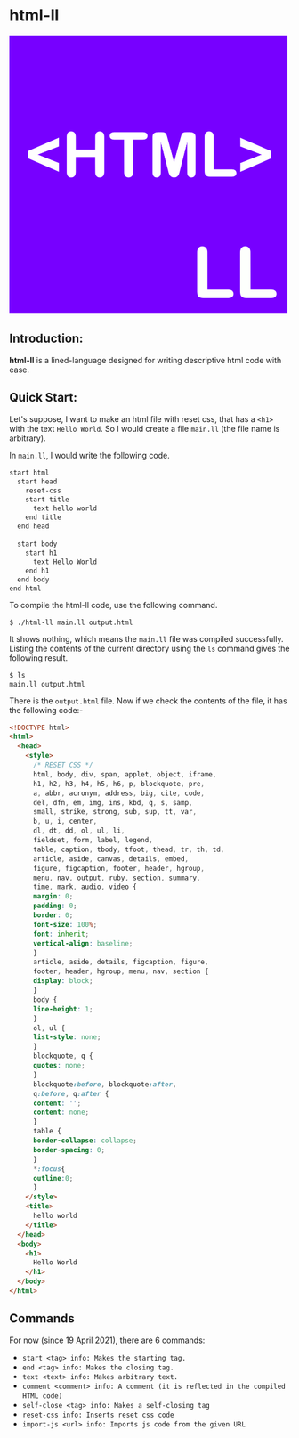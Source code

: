 # html-ll

![html-ll](https://raw.githubusercontent.com/vs-123/html-ll/main/ll-html-icon.png?token=AES3AMRNEU3BKGUXWYCE6X3APUKOA)

## Introduction:
**html-ll** is a lined-language designed for writing descriptive html code with ease.

## Quick Start:
Let's suppose, I want to make an html file with reset css, that has a `<h1>` with the text `Hello World`.
So I would create a file `main.ll` (the file name is arbitrary).

In `main.ll`, I would write the following code.
```
start html
  start head
    reset-css
    start title
      text hello world
    end title
  end head
  
  start body
    start h1
      text Hello World
    end h1
  end body
end html
```
To compile the html-ll code, use the following command.
```
$ ./html-ll main.ll output.html
```
It shows nothing, which means the `main.ll` file was compiled successfully.
Listing the contents of the current directory using the `ls` command gives the following result.
```
$ ls
main.ll output.html
```
There is the `output.html` file.
Now if we check the contents of the file, it has the following code:-
```html
<!DOCTYPE html>
<html>
  <head>
    <style>
      /* RESET CSS */
      html, body, div, span, applet, object, iframe,
      h1, h2, h3, h4, h5, h6, p, blockquote, pre,
      a, abbr, acronym, address, big, cite, code,
      del, dfn, em, img, ins, kbd, q, s, samp,
      small, strike, strong, sub, sup, tt, var,
      b, u, i, center,
      dl, dt, dd, ol, ul, li,
      fieldset, form, label, legend,
      table, caption, tbody, tfoot, thead, tr, th, td,
      article, aside, canvas, details, embed,
      figure, figcaption, footer, header, hgroup,
      menu, nav, output, ruby, section, summary,
      time, mark, audio, video {
      margin: 0;
      padding: 0;
      border: 0;
      font-size: 100%;
      font: inherit;
      vertical-align: baseline;
      }
      article, aside, details, figcaption, figure,
      footer, header, hgroup, menu, nav, section {
      display: block;
      }
      body {
      line-height: 1;
      }
      ol, ul {
      list-style: none;
      }
      blockquote, q {
      quotes: none;
      }
      blockquote:before, blockquote:after,
      q:before, q:after {
      content: '';
      content: none;
      }
      table {
      border-collapse: collapse;
      border-spacing: 0;
      }
      *:focus{
      outline:0;
      }
    </style>
    <title>
      hello world
    </title>
  </head>
  <body>
    <h1>
      Hello World
    </h1>
  </body>
</html>
```

## Commands
For now (since 19 April 2021), there are 6 commands:
 - `start <tag> info: Makes the starting tag.`
 - `end <tag> info: Makes the closing tag.`
 - `text <text> info: Makes arbitrary text.`
 - `comment <comment> info: A comment (it is reflected in the compiled HTML code)`
 - `self-close <tag> info: Makes a self-closing tag`
 - `reset-css info: Inserts reset css code`
 - `import-js <url> info: Imports js code from the given URL`
